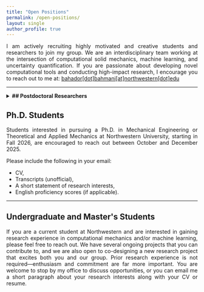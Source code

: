 ```yaml
---
title: "Open Positions"
permalink: /open-positions/
layout: single
author_profile: true
---
```


<div style="text-align: justify;">
I am actively recruiting highly motivated and creative students and researchers to join my group. 
We are an interdisciplinary team working at the intersection of computational solid mechanics, machine learning, and uncertainty quantification. 
If you are passionate about developing novel computational tools and conducting high-impact research, 
I encourage you to reach out to me at: <a href="mailto:bahador.bahmani@northwestern.edu">bahador[dot]bahmani[at]northwestern[dot]edu</a>
</div>

---

<details>
<summary><strong>## Postdoctoral Researchers</strong></summary>

<p>Currently we have an opening.</p>

<p>Desired Background:</p>
<ul>
  <li>Ph.D. in mechanical engineering, applied mathematics, computer science, or related areas.</li>
  <li>Strong track record in computational modeling, scientific machine learning, uncertainty quantification or high-performance computing.</li>
  <li>Excellent publication record and communication skills.</li>
</ul>

<p>If interested, please send:</p>
<ul>
  <li>CV</li>
  <li>One or two representative publications</li>
  <li>A brief statement of research interests</li>
</ul>

</details>

<!--
## Postdoctoral Researchers
Currently we have an oppening.

Desired Background:
- Ph.D. in mechanical engineering, applied mathematics, computer science, or related areas.
- Strong track record in computational modeling, scientific machine learning, uncertainty quantification or high-performance computing.
- Excellent publication record and communication skills.

If interested, please send:
- CV,
- One or two representative publications,
- A brief statement of research interests.

---
-->
## Ph.D. Students

<div style="text-align: justify;">
Students interested in pursuing a Ph.D. in Mechanical Engineering or Theoretical and Applied Mechanics at Northwestern University, 
starting in Fall 2026, are encouraged to reach out between October and December 2025.
</div>

Please include the following in your email:

- CV,
- Transcripts (unofficial),
- A short statement of research interests,
- English proficiency scores (if applicable).

---

## Undergraduate and Master's Students

<div style="text-align: justify;">
If you are a current student at Northwestern and are interested in gaining research experience in computational mechanics and/or machine learning, please feel free to reach out. 
We have several ongoing projects that you can contribute to, and we are also open to co-designing a new research project that excites both you and our group. 
Prior research experience is not required—enthusiasm and commitment are far more important. 
You are welcome to stop by my office to discuss opportunities, or you can email me a short paragraph about your research interests along with your CV or resume.
</div>
